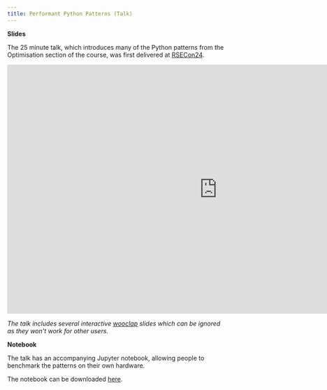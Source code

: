 ```yaml
---
title: Performant Python Patterns (Talk)
---
```


**Slides**

The 25 minute talk, which introduces many of the Python patterns from the Optimisation section of the course, was first delivered at [RSECon24](https://rsecon24.society-rse.org/).

<iframe src="https://docs.google.com/presentation/d/1Rs-nZbcnK8i1MOp9IhCnIa5NKdZ_bSPUyMY4vaPjLLA/embed?start=false&loop=false&delayms=15000" frameborder="0" width="960" height="569" allowfullscreen="true" mozallowfullscreen="true" webkitallowfullscreen="true"></iframe>

*The talk includes several interactive [wooclap](https://wooclap.com/) slides which can be ignored as they won't work for other users.*

**Notebook**

The talk has an accompanying Jupyter notebook, allowing people to benchmark the patterns on their own hardware.

The notebook can be downloaded [here](https://drive.google.com/file/d/1YTEXJlDaaZBAGo-Aodukuw0ArVJakdBB/view?usp=sharing). 